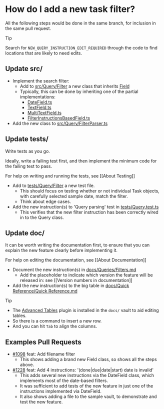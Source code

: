 # How do I add a new task filter?

All the following steps would be done in the same branch, for inclusion in the same pull request.

> [!Tip]
> Search for `NEW_QUERY_INSTRUCTION_EDIT_REQUIRED` through the code to find locations that are likely to need edits.

## Update src/

- Implement the search filter:
  - Add to  [src/Query/Filter](https://github.com/obsidian-tasks-group/obsidian-tasks/tree/main/src/Query/Filter) a  new class that inherits [Field](https://github.com/obsidian-tasks-group/obsidian-tasks/blob/main/src/Query/Filter/DateField.ts)
  - Typically, this can be done by inheriting one of the partial implementations:
    - [DateField.ts](https://github.com/obsidian-tasks-group/obsidian-tasks/blob/main/src/Query/Filter/DateField.ts)
    - [TextField.ts](https://github.com/obsidian-tasks-group/obsidian-tasks/blob/main/src/Query/Filter/TextField.ts)
    - [MultiTextField.ts](https://github.com/obsidian-tasks-group/obsidian-tasks/blob/main/src/Query/Filter/MultiTextField.ts)
    - [FilterInstructionsBasedField.ts](https://github.com/obsidian-tasks-group/obsidian-tasks/blob/main/src/Query/Filter/FilterInstructionsBasedField.ts)
- Add the new class to [src/Query/FilterParser.ts](https://github.com/obsidian-tasks-group/obsidian-tasks/blob/main/src/Query/FilterParser.ts)

## Update tests/

Write tests as you go.

Ideally, write a failing test first, and then implement the minimum code for the failing test to pass.

For help on writing and running the tests, see [[About Testing]]

- Add to [tests/Query/Filter](https://github.com/obsidian-tasks-group/obsidian-tasks/tree/main/tests/Query/Filter) a new test file.
  - This should focus on testing whether or not individual Task objects, with carefully selected sample date, match the filter.
  - Think about edge cases.
- Add the new instruction(s) to  'Query parsing' test in  [tests/Query.test.ts](https://github.com/obsidian-tasks-group/obsidian-tasks/blob/main/tests/Query.test.ts)
  - This verifies that the new filter instruction has been correctly wired in to the Query class.

## Update doc/

It can be worth writing the documentation first, to ensure that you can explain the new feature clearly before implementing it.

For help on editing the documentation, see [[About Documentation]]

- Document the new instruction(s) in [docs/Queries/Filters.md](https://github.com/obsidian-tasks-group/obsidian-tasks/blob/main/docs/Queries/Filters.md)
  - Add the placeholder to indicate which version the feature will be released in: see [[Version numbers in documentation]]
- Add the new instruction(s) to the big table in [docs/Quick Reference/Quick Reference.md](https://github.com/obsidian-tasks-group/obsidian-tasks/blob/main/docs/Quick%20Reference/Quick%20Reference.md)

> [!tip]
>
> - The [Advanced Tables](https://github.com/tgrosinger/advanced-tables-obsidian#readme) plugin is installed in the `docs/` vault to aid editing tables.
> - So there is a command to insert a new row.
> - And you can hit `Tab` to align the columns.

## Examples Pull Requests

- [#1098](https://github.com/obsidian-tasks-group/obsidian-tasks/pull/1098) feat: Add filename filter
  - This shows adding a brand new Field class, so shows all the steps above.
- [#1228](https://github.com/obsidian-tasks-group/obsidian-tasks/pull/1228) feat: Add 4 instructions: '(done|due|date|start) date is invalid'
  - This adds several new instructions via the DateField class, which implements most of the date-based filters.
  - It was sufficient to add tests of the new feature in just one of the instructions implemented via DateField.
  - It also shows adding a file to the sample vault, to demonstrate and test the new feature.
